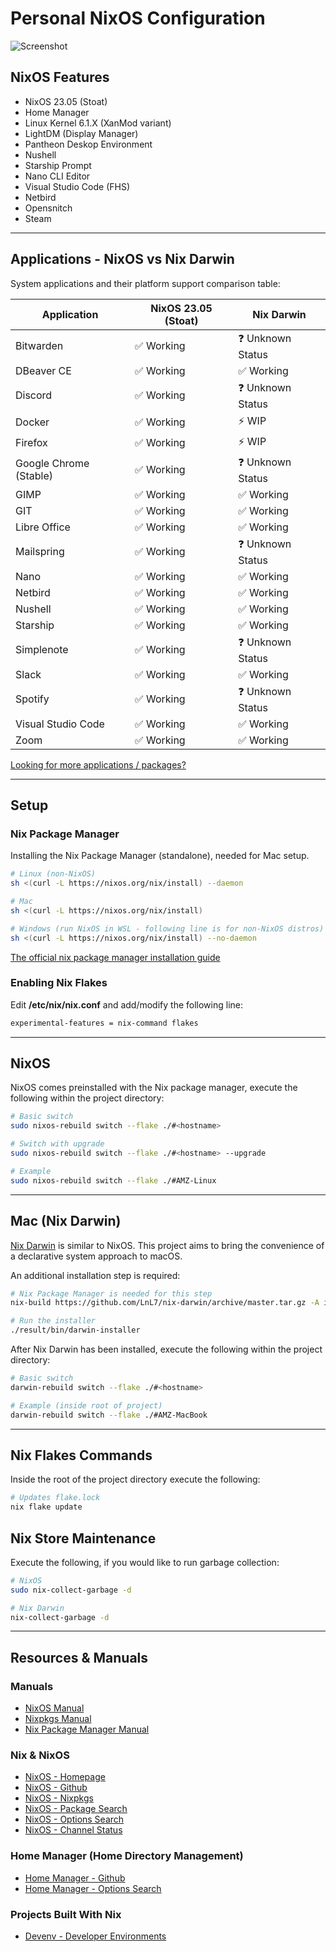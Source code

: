 # Personal NixOS Configuration

![Screenshot](./data/nixos-screenshot.png "NixOS - Pantheon Desktop")

## NixOS Features

- NixOS 23.05 (Stoat)
- Home Manager
- Linux Kernel 6.1.X (XanMod variant)
- LightDM (Display Manager)
- Pantheon Deskop Environment
- Nushell
- Starship Prompt
- Nano CLI Editor
- Visual Studio Code (FHS)
- Netbird
- Opensnitch
- Steam

___

## Applications - NixOS vs Nix Darwin

System applications and their platform support comparison table:

| Application           | NixOS 23.05 (Stoat)       | Nix Darwin                |
|-----------------------|---------------------------|---------------------------|
| Bitwarden             | ✅ Working                | ❓ Unknown Status         |
| DBeaver CE            | ✅ Working                | ✅ Working                |
| Discord               | ✅ Working                | ❓ Unknown Status         |
| Docker                | ✅ Working                | ⚡ WIP                     |
| Firefox               | ✅ Working                | ⚡ WIP                     |
| Google Chrome (Stable)| ✅ Working                | ❓ Unknown Status         |
| GIMP                  | ✅ Working                | ✅ Working                |
| GIT                   | ✅ Working                | ✅ Working                |
| Libre Office          | ✅ Working                | ✅ Working                |
| Mailspring            | ✅ Working                | ❓ Unknown Status         |
| Nano                  | ✅ Working                | ✅ Working                |
| Netbird               | ✅ Working                | ✅ Working                |
| Nushell               | ✅ Working                | ✅ Working                |
| Starship              | ✅ Working                | ✅ Working                |
| Simplenote            | ✅ Working                | ❓ Unknown Status         |
| Slack                 | ✅ Working                | ✅ Working                |
| Spotify               | ✅ Working                | ❓ Unknown Status         |
| Visual Studio Code    | ✅ Working                | ✅ Working                |
| Zoom                  | ✅ Working                | ✅ Working                |

[Looking for more applications / packages?](https://search.nixos.org/packages?channel=unstable)
___

## Setup

### Nix Package Manager

Installing the Nix Package Manager (standalone), needed for Mac setup.

```bash
# Linux (non-NixOS)
sh <(curl -L https://nixos.org/nix/install) --daemon

# Mac
sh <(curl -L https://nixos.org/nix/install)

# Windows (run NixOS in WSL - following line is for non-NixOS distros)
sh <(curl -L https://nixos.org/nix/install) --no-daemon
```

[The official nix package manager installation guide](https://nixos.org/download.html#download-nix)

### Enabling Nix Flakes

Edit **/etc/nix/nix.conf** and add/modify the following line:

```bash
experimental-features = nix-command flakes
```

___

## NixOS

NixOS comes preinstalled with the Nix package manager, execute the following within the project directory:

```bash
# Basic switch
sudo nixos-rebuild switch --flake ./#<hostname>

# Switch with upgrade
sudo nixos-rebuild switch --flake ./#<hostname> --upgrade

# Example
sudo nixos-rebuild switch --flake ./#AMZ-Linux
```

___

## Mac (Nix Darwin)

[Nix Darwin](https://github.com/LnL7/nix-darwin) is similar to NixOS. This project aims to bring the convenience of a declarative system approach to macOS.

An additional installation step is required:

```bash
# Nix Package Manager is needed for this step
nix-build https://github.com/LnL7/nix-darwin/archive/master.tar.gz -A installer

# Run the installer
./result/bin/darwin-installer
```

After Nix Darwin has been installed, execute the following within the project directory:

```bash
# Basic switch
darwin-rebuild switch --flake ./#<hostname>

# Example (inside root of project)
darwin-rebuild switch --flake ./#AMZ-MacBook
```

___

## Nix Flakes Commands

Inside the root of the project directory execute the following:

```bash
# Updates flake.lock
nix flake update
```

## Nix Store Maintenance

Execute the following, if you would like to run garbage collection:

```bash
# NixOS
sudo nix-collect-garbage -d

# Nix Darwin
nix-collect-garbage -d 
```

___

## Resources & Manuals

### Manuals

- [NixOS Manual](https://nixos.org/nixos/manual)
- [Nixpkgs Manual](https://nixos.org/nixpkgs/manual)
- [Nix Package Manager Manual](https://nixos.org/nix/manual)

### Nix & NixOS

- [NixOS - Homepage](https://nixos.org/)
- [NixOS - Github](https://github.com/NixOS)
- [NixOS - Nixpkgs](https://github.com/NixOS/nixpkgs)
- [NixOS - Package Search](https://search.nixos.org/packages)
- [NixOS - Options Search](https://search.nixos.org/options)
- [NixOS - Channel Status](https://status.nixos.org/)

### Home Manager (Home Directory Management)

- [Home Manager - Github](https://github.com/nix-community/home-manager)
- [Home Manager - Options Search](https://mipmip.github.io/home-manager-option-search)

### Projects Built With Nix

- [Devenv - Developer Environments](https://devenv.sh)
